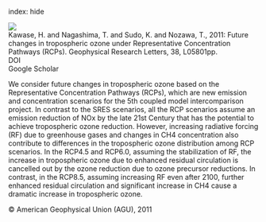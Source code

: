 index: hide

<div class="Citation">
    <div class="Citation-thumb CitationThumb-linked"  data-href="https://doi.org/10.1029/2010gl046402">
      <img src="https://static.claimspace.cloud/climate-study-static/refs/thumbs/12/Kawase_et_al_2011-thumb.png" />
    </div>

  <div class="Citation-body">
    <div class="Citation-text">Kawase, H. and Nagashima, T. and Sudo, K. and Nozawa, T., 2011: Future changes in tropospheric ozone under Representative Concentration Pathways (RCPs). <span class="Article-journal">Geophysical Research Letters, </span><span class="Article-volume">38, </span>L05801pp.</div>
    <div class="Citation-links">
      <div class="CitationLink" data-href="https://doi.org/10.1029/2010gl046402">
        <div class="CitationLink-icon CitationLink-Doi"></div>
        <div class="CitationLink-text">DOI</div>
      </div>
      <div class="CitationLink" data-href="https://scholar.google.com/scholar?q=10.1029/2010gl046402">
        <div class="CitationLink-icon CitationLink-Scholar"></div>
        <div class="CitationLink-text">Google Scholar</div>
      </div>
    </div>
  </div>
</div>

We consider future changes in tropospheric ozone based on the Representative Concentration Pathways (RCPs), which are new emission and concentration scenarios for the 5th coupled model intercomparison project. In contrast to the SRES scenarios, all the RCP scenarios assume an emission reduction of NOx by the late 21st Century that has the potential to achieve tropospheric ozone reduction. However, increasing radiative forcing (RF) due to greenhouse gases and changes in CH4 concentration also contribute to differences in the tropospheric ozone distribution among RCP scenarios. In the RCP4.5 and RCP6.0, assuming the stabilization of RF, the increase in tropospheric ozone due to enhanced residual circulation is cancelled out by the ozone reduction due to ozone precursor reductions. In contrast, in the RCP8.5, assuming increasing RF even after 2100, further enhanced residual circulation and significant increase in CH4 cause a dramatic increase in tropospheric ozone.

<div class="Citation-copy">
&copy; American Geophysical Union (AGU), 2011
</div>